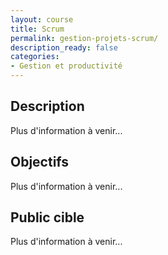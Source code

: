 ```yaml
---
layout: course
title: Scrum
permalink: gestion-projets-scrum/
description_ready: false
categories:
- Gestion et productivité
---
```

## Description
Plus d'information à venir...

## Objectifs
Plus d'information à venir...

## Public cible
Plus d'information à venir...
